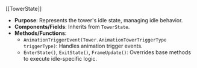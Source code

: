 [[TowerState]]
- **Purpose**: Represents the tower's idle state, managing idle behavior.
- **Components/Fields**: Inherits from `TowerState`.
- **Methods/Functions**:
    - `AnimationTriggerEvent(Tower.AnimationTowerTriggerType triggerType)`: Handles animation trigger events.
    - `EnterState()`, `ExitState()`, `FrameUpdate()`: Overrides base methods to execute idle-specific logic.
